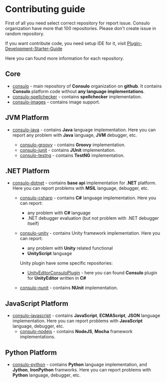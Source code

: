 # Contributing guide

First of all you need select correct repository for report issue. Consulo organization have more that 100 repositories. Please don't create issue in random repository. 

If you want contribute code, you need setup IDE for it, visit [Plugin-Development-Starter-Guide](https://github.com/consulo/consulo/wiki/Plugin-Development-Starter-Guide)


Here you can found more information for each repository.

## Core
 * [consulo](http://github.com/consulo/consulo) - main repository of **Consulo** organization on **github**. It contains **Consulo** platform code without **any language implementations**. 
 * [consulo-spellchecker](http://github.com/consulo/consulo-spellchecker) - contains **spellchecker** implementation.
 * [consulo-images](http://github.com/consulo/consulo-images) - contains image support. 

## JVM Platform
 * [consulo-java](http://github.com/consulo/consulo-java) - contains **Java** language implementation. Here you can report any problem with **Java** language, **JVM** debugger, etc.

    * [consulo-groovy](http://github.com/consulo/consulo-groovy) - contains **Groovy** implementation.
    * [consulo-junit](http://github.com/consulo/consulo-junit) - contains **JUnit** implementation.
    * [consulo-testng](http://github.com/consulo/consulo-testng) - contains **TestNG** implementation.

## .NET Platform
 * [consulo-dotnet](http://github.com/consulo/consulo-dotnet) - contains **base api** implementation for **.NET** platform. Here you can report problems with **MSIL** language, debugger, etc.

    * [consulo-csharp](http://github.com/consulo/consulo-csharp) - contains **C#** language implementation. Here you can report:
      * any problem with **C#** language
      * .NET debugger evaluation (but not problem with .NET debugger itself)

    * [consulo-unity](http://github.com/consulo/consulo-unity) - contains Unity framework implementation. Here you can report:
      * any problem with **Unity** related functional
      * **UnityScript** language

      Unity plugin have some specific repositories: 
        * [UnityEditorConsuloPlugin](https://github.com/consulo/UnityEditorConsuloPlugin) - here you can found **Consulo** plugin for **UnityEditor** written in **C#**

    * [consulo-nunit](http://github.com/consulo/consulo-nunit) - contains **NUnit** implementation.

## JavaScript Platform
 * [consulo-javascript](http://github.com/consulo/consulo-javascript) - contains **JavaScript**, **ECMAScript**, **JSON** language implementation. Here you can report problems with **JavaScript** language, debugger, etc.
    * [consulo-nodejs](http://github.com/consulo/consulo-nodejs) - contains **NodeJS**, **Mocha** framework implementations.
    
## Python Platform
 * [consulo-python](http://github.com/consulo/consulo-python) - contains **Python** language implementation, and **Jython**, **IronPython** framworks. Here you can report problems with **Python** language, debugger, etc.
